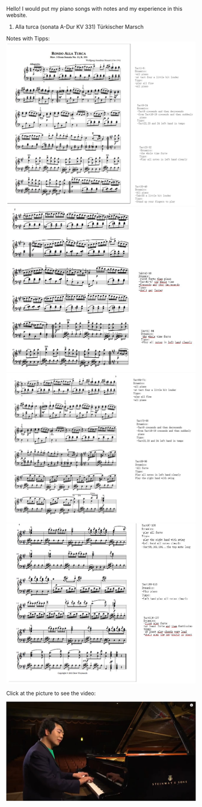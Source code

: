 Hello! I would put my piano songs with notes and my experience in this website.

1. Alla turca (sonata A-Dur KV 331) Türkischer Marsch

Notes with Tipps:
![alt text](https://github.com/Happy7273/mggelias/blob/main/alla%20turca%20page%201%20tip.jpg)
![alt text](https://github.com/Happy7273/mggelias/blob/main/Alla%20turca%20tip2.jpg)
![alt text](https://github.com/Happy7273/mggelias/blob/main/Alla%20turca%20tip3.jpg)
![alt text](https://github.com/Happy7273/mggelias/blob/main/alla%20turca%20tip4.jpg)

Click at the picture to see the video:

[![Alla Turca Video](https://github.com/Happy7273/mggelias/blob/main/Alla%20turca%20video%20foto.jpg)](https://youtu.be/MF7U1QYS1zE "Alla Turca Video")
